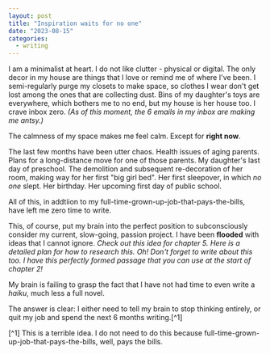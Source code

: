 ```yaml
---
layout: post
title: "Inspiration waits for no one"
date: "2023-08-15"
categories:
  - writing
---
```


I am a minimalist at heart. I do not like clutter - physical or digital. The only decor in my house are things that I love or remind me of where I've been. I semi-regularly purge my closets to make space, so clothes I wear don't get lost among the ones that are collecting dust. Bins of my daughter's toys are everywhere, which bothers me to no end, but my house is her house too. I crave inbox zero. _(As of this moment, the 6 emails in my inbox are making me antsy.)_

The calmness of my space makes me feel calm. Except for **right now**. 

The last few months have been utter chaos. Health issues of aging parents. Plans for a long-distance move for one of those parents. My daughter's last day of preschool. The demolition and subsequent re-decoration of her room, making way for her first "big girl bed". Her first sleepover, in which _no one_ slept. Her birthday. Her upcoming first day of public school. 

All of this, in addtiion to my full-time-grown-up-job-that-pays-the-bills, have left me zero time to write. 

This, of course, put my brain into the perfect position to subconsciously consider my current, slow-going, passion project. I have been **flooded** with ideas that I cannot ignore. _Check out this idea for chapter 5._ _Here is a detailed plan for how to research this._ _Oh! Don't forget to write about this too._ _I have this perfectly formed passage that you can use at the start of chapter 2!_ 

My brain is failing to grasp the fact that I have not had time to even write a _haiku_, much less a full novel.

The answer is clear: I either need to tell my brain to stop thinking entirely, or quit my job and spend the next 6 months writing.[^1]

[^1] This is a terrible idea. I do not need to do this because full-time-grown-up-job-that-pays-the-bills, well, pays the bills.